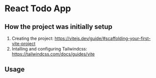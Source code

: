 # React Todo App

## How the project was initially setup

1. Creating the project: https://vitejs.dev/guide/#scaffolding-your-first-vite-project
2. Intalling and configuring Tailwindcss: https://tailwindcss.com/docs/guides/vite

## Usage